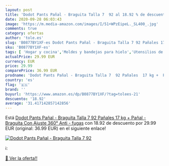 ```yaml
---
layout: post
title: 'Dodot Pants Pañal - Braguita Talla 7  92 al 18.92 % de descuento'
date: 2020-09-28 06:03:43
image: 'https://m.media-amazon.com/images/I/51+WPzEipeL._SL400_.jpg'
comments: true
category: ofertas
author: 'tole.es'
slug: 'B0877BY1XF-es Dodot Pants Pañal - Braguita Talla 7 92 Pañales 17 kg +...'
sku: 'B0877BY1XF-es'
tags: [ 'Hogar y cocina','Moldes y bandejas para hielo','Utensilios de bar','Utensilios de cocina','dodot','pañal','pañales', ]
actualPrice: 29.99 EUR
currency: EUR
price: 29.99
comparePrice: 36.99 EUR
prodname: 'Dodot Pants Pañal - Braguita Talla 7  92 Pañales  17 kg +  Pañal - Braguita Con Ajuste 360° Anti - fugas'
country: 'es'
flag: '🇪🇸'
brand: ''
buyurl: 'https://www.amazon.es/dp/B0877BY1XF/?tag=tolees-21'
descuento: '18.92'
average: '31.417142857142856'
---
```


Está [Dodot Pants Pañal - Braguita Talla 7  92 Pañales  17 kg +  Pañal - Braguita Con Ajuste 360° Anti - fugas](https://www.amazon.es/dp/B0877BY1XF/?tag=tolees-21) con 18.92 de descuento por 29.99 EUR (original: 36.99 EUR) en el siguiente enlace!

[![Dodot Pants Pañal - Braguita Talla 7  92](https://m.media-amazon.com/images/I/51+WPzEipeL._SL400_.jpg)](https://www.amazon.es/dp/B0877BY1XF/?tag=tolees-21)

ℹ️:


[🛒 Ver la oferta!!](https://www.amazon.es/dp/B0877BY1XF/?tag=tolees-21)
